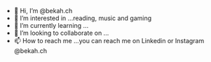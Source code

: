 - 👋 Hi, I’m @bekah.ch
- 👀 I’m interested in ...reading, music and gaming
- 🌱 I’m currently learning ...
- 💞️ I’m looking to collaborate on ...
- 📫 How to reach me ...you can reach me on Linkedin or Instagram @bekah.ch
<!---
BeccaCS/BeccaCS is a ✨ special ✨ repository because its `README.md` (this file) appears on your GitHub profile.
You can click the Preview link to take a look at your changes.
--->

